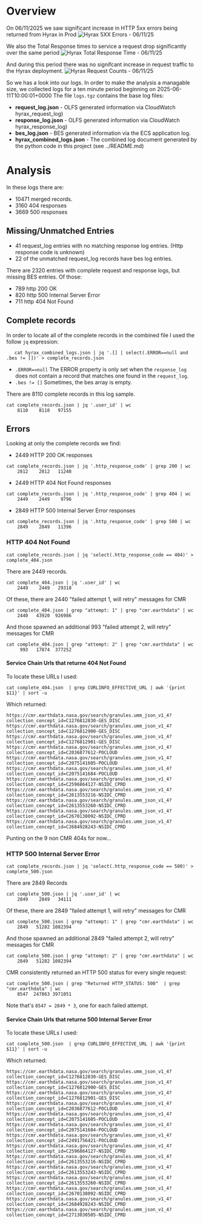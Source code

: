 # Overview
On 06/11/2025 we saw significant increase in HTTP 5xx errors being returned from Hyrax in Prod
![Hyrax 5XX Errors - 06/11/25](./images/Target5xxErrors.png "Hyrax 5XX Errors - 06/11/25")

We also the Total Response times to service a request drop significantly over the same period
![Hyrax Total Response Time - 06/11/25](./images/TotalResponseTime.png "Total Response Time - 06/11/25")

And during this period there was no signifcant increase in request traffic to the Hyrax deployment.
![Hyrax Request Counts - 06/11/25](./images/RequestCounts.png "Hyrax Request Counts - 06/11/25")

So we has a look into our logs. In order to make the analysis a managable size, we 
collected logs for a ten minute period beginning on 2025-06-11T10:00:01+0000
The file `logs.tgz` contains the base log files:
* __request\_log.json__ - OLFS generated information via CloudWatch hyrax\_request\_log)
* __response\_log.json__ - OLFS generated information via CloudWatch hyrax\_response\_log)
* __bes\_log.json__ - BES generated information via the ECS application log.
* __hyrax\_combined\_logs.json__ - The combined log document generated by the python code in this project (see ../README.md)

# Analysis 
In these logs there are:
* 10471 merged records.
* 3160 404 responses
* 3669 500 responses

## Missing/Unmatched Entries
* 41 request_log entries with no matching response log entries. (Http response code is unknown)
* 22 of the unmatched request_log records have bes log entries.

There are 2320 entries with complete request and response logs, but missing BES entries.
Of those:
* 789 http 200 OK
* 820 http 500 Internal Server Error
* 711 http 404 Not Found

## Complete records
In order to locate all of the complete records in the combined file I used the follow `jq` expression:
```
   cat hyrax_combined_logs.json | jq '.[] | select(.ERROR==null and .bes != [])' > complete_records.json 
```
* `.ERROR==null` The ERROR property is only set when the `response_log` does not contain a record that matches one found in the `request_log`.
* `.bes != []` Sometimes, the bes array is empty. 

There are 8110 complete records in this log sample.
```
cat complete_records.json | jq '.user_id' | wc
    8110    8110   97155
```

## Errors
Looking at only the complete records we find:

* 2449 HTTP 200 OK responses
```
cat complete_records.json | jq '.http_response_code' | grep 200 | wc
    2812    2812   11248
```

* 2449 HTTP 404 Not Found responses
```
cat complete_records.json | jq '.http_response_code' | grep 404 | wc
    2449    2449    9796
```

* 2849 HTTP 500 Internal Server Error responses
```    
cat complete_records.json | jq '.http_response_code' | grep 500 | wc
    2849    2849   11396
```

### HTTP 404 Not Found
```
cat complete_records.json | jq 'select(.http_response_code == 404)' > complete_404.json
```

There are 2449 records.
```
cat complete_404.json | jq '.user_id' | wc
    2449    2449   29318
```
Of these, there are 2440 "failed attempt 1, will retry" messages for CMR

```
cat complete_404.json | grep "attempt: 1" | grep "cmr.earthdata" | wc
    2440   43920  926986
```
And those spawned an additional 993 "failed attempt 2, will retry" messages for CMR

```
cat complete_404.json | grep "attempt: 2" | grep "cmr.earthdata" | wc
     993   17874  377252
```
#### Service Chain Urls that returne 404 Not Found 
To locate these URLs I used:
```
cat complete_404.json  | grep CURLINFO_EFFECTIVE_URL | awk '{print $11}' | sort -u
```
Which returned:
```
https://cmr.earthdata.nasa.gov/search/granules.umm_json_v1_4?collection_concept_id=C1276812830-GES_DISC
https://cmr.earthdata.nasa.gov/search/granules.umm_json_v1_4?collection_concept_id=C1276812900-GES_DISC
https://cmr.earthdata.nasa.gov/search/granules.umm_json_v1_4?collection_concept_id=C1276812901-GES_DISC
https://cmr.earthdata.nasa.gov/search/granules.umm_json_v1_4?collection_concept_id=C2036877612-POCLOUD
https://cmr.earthdata.nasa.gov/search/granules.umm_json_v1_4?collection_concept_id=C2075141605-POCLOUD
https://cmr.earthdata.nasa.gov/search/granules.umm_json_v1_4?collection_concept_id=C2075141684-POCLOUD
https://cmr.earthdata.nasa.gov/search/granules.umm_json_v1_4?collection_concept_id=C2596864127-NSIDC_CPRD
https://cmr.earthdata.nasa.gov/search/granules.umm_json_v1_4?collection_concept_id=C2613553216-NSIDC_CPRD
https://cmr.earthdata.nasa.gov/search/granules.umm_json_v1_4?collection_concept_id=C2613553260-NSIDC_CPRD
https://cmr.earthdata.nasa.gov/search/granules.umm_json_v1_4?collection_concept_id=C2670138092-NSIDC_CPRD
https://cmr.earthdata.nasa.gov/search/granules.umm_json_v1_4?collection_concept_id=C2684928243-NSIDC_CPRD
```

Punting on the 9 non CMR 404s for now...


### HTTP 500 Internal Server Error

```
cat complete_records.json | jq 'select(.http_response_code == 500)' > complete_500.json
```
There are 2849 Records
```
cat complete_500.json | jq '.user_id' | wc
    2849    2849   34111
```
Of these, there are 2849 "failed attempt 1, will retry" messages for CMR

```
cat complete_500.json | grep "attempt: 1" | grep "cmr.earthdata" | wc
    2849   51282 1082394
```
And those spawned an additional 2849 "failed attempt 2, will retry" messages for CMR

```
cat complete_500.json | grep "attempt: 2" | grep "cmr.earthdata" | wc
    2849   51282 1082394
```

CMR consistently returned an HTTP 500 status for every single request:
```
cat complete_500.json | grep "Returned HTTP_STATUS: 500"  | grep "cmr.earthdata" | wc
    8547  247863 3971051
```
Note that's `8547 = 2849 * 3`, one for each failed attempt.

#### Service Chain Urls that returne 500 Internal Server Error 
To locate these URLs I used:
```
cat complete_500.json  | grep CURLINFO_EFFECTIVE_URL | awk '{print $11}' | sort -u
```

Which returned:
```
https://cmr.earthdata.nasa.gov/search/granules.umm_json_v1_4?collection_concept_id=C1276812830-GES_DISC
https://cmr.earthdata.nasa.gov/search/granules.umm_json_v1_4?collection_concept_id=C1276812900-GES_DISC
https://cmr.earthdata.nasa.gov/search/granules.umm_json_v1_4?collection_concept_id=C1276812901-GES_DISC
https://cmr.earthdata.nasa.gov/search/granules.umm_json_v1_4?collection_concept_id=C2036877612-POCLOUD
https://cmr.earthdata.nasa.gov/search/granules.umm_json_v1_4?collection_concept_id=C2075141605-POCLOUD
https://cmr.earthdata.nasa.gov/search/granules.umm_json_v1_4?collection_concept_id=C2075141684-POCLOUD
https://cmr.earthdata.nasa.gov/search/granules.umm_json_v1_4?collection_concept_id=C2491756421-POCLOUD
https://cmr.earthdata.nasa.gov/search/granules.umm_json_v1_4?collection_concept_id=C2596864127-NSIDC_CPRD
https://cmr.earthdata.nasa.gov/search/granules.umm_json_v1_4?collection_concept_id=C2613553216-NSIDC_CPRD
https://cmr.earthdata.nasa.gov/search/granules.umm_json_v1_4?collection_concept_id=C2613553243-NSIDC_CPRD
https://cmr.earthdata.nasa.gov/search/granules.umm_json_v1_4?collection_concept_id=C2613553260-NSIDC_CPRD
https://cmr.earthdata.nasa.gov/search/granules.umm_json_v1_4?collection_concept_id=C2670138092-NSIDC_CPRD
https://cmr.earthdata.nasa.gov/search/granules.umm_json_v1_4?collection_concept_id=C2684928243-NSIDC_CPRD
https://cmr.earthdata.nasa.gov/search/granules.umm_json_v1_4?collection_concept_id=C2713030505-NSIDC_CPRD
```

